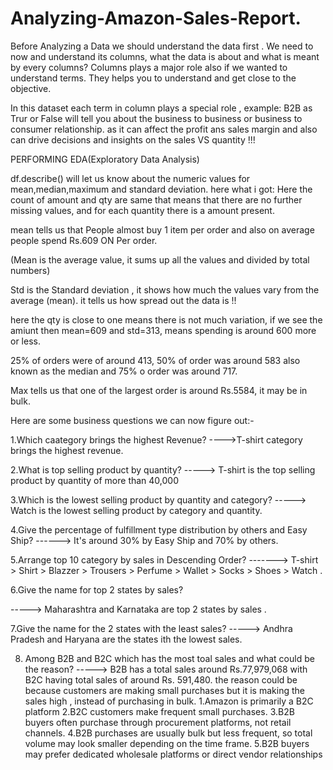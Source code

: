 # Analyzing-Amazon-Sales-Report.

Before Analyzing a Data we should understand the data first .
We need to now and understand its columns, what the data is about and what is meant by every columns?
Columns plays a major role also if we wanted to understand terms. They helps you to understand and get close to the objective.


In this dataset each term in column plays a special role , example: B2B as Trur or False will tell you about the business to business or business to consumer relationship.
as it can affect the profit ans sales margin and also can drive decisions and insights on the sales VS quantity !!!




PERFORMING EDA(Exploratory Data Analysis)


df.describe() will let us know about the numeric values for mean,median,maximum and standard deviation.
here what i got:
Here the count of amount and qty are same that means that there are no further missing values, and for each quantity there is a amount present.

mean tells us that People almost buy 1 item per order and also on average people spend Rs.609 ON Per order.

(Mean is the average value, it sums up all the values and divided by total numbers)

Std is the Standard deviation , it shows how much the values vary from the average (mean). it tells us how spread out the data is !!

here the qty is close to one means there is not much variation, if we see the amiunt then mean=609 and std=313, means spending is around 600 more or less.

25% of orders were of around 413, 50% of order was around 583 also known as the median and 75% o order was around 717.

Max tells us that one of the largest order is around Rs.5584, it may be in bulk.


Here are some business questions we can now figure out:-

1.Which caategory brings the highest Revenue?
---->T-shirt category brings the highest revenue.

2.What is top selling product by quantity?
-----> T-shirt is the top selling product by quantity of more than 40,000

3.Which is the lowest selling product by quantity and category?
-----> Watch is the lowest selling product by category and quantity.

4.Give the percentage of fulfillment type distribution by others and Easy Ship?
------> It's around 30% by Easy Ship and 70% by others.

5.Arrange top 10 category by sales in Descending Order? -------> T-shirt > Shirt > Blazzer > Trousers > Perfume > Wallet > Socks > Shoes > Watch .

6.Give the name for top 2 states by sales?

-----> Maharashtra and Karnataka are top 2 states by sales .

7.Give the name for the 2 states with the least sales?
-----> Andhra Pradesh and Haryana are the states ith the lowest sales.

8. Among B2B and B2C which has the most toal sales and what could be the reason?
-----> B2B has a total sales around Rs.77,979,068 with B2C having total sales of around Rs. 591,480.
   the reason could be because customers are making small purchases but it is making the sales high , instead of purchasing in bulk.
   1.Amazon is primarily a B2C platform
   2.B2C customers make frequent small purchases.
   3.B2B buyers often purchase through procurement platforms, not retail channels.
   4.B2B purchases are usually bulk but less frequent, so total volume may look smaller depending on the time frame.
   5.B2B buyers may prefer dedicated wholesale platforms or direct vendor relationships

